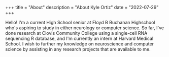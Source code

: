 +++
title = "About"
description = "About Kyle Ortiz"
date = "2022-07-29"
+++

Hello! I'm a current High School senior at Floyd B Buchanan Highschool who's aspiring to study in either neurology or computer science. So far, I've done research at Clovis Community College using a single-cell RNA sequencing R database, and I'm currently an intern at Harvard Medical School. I wish to further my knowledge on neuroscience and computer science by assisting in any research projects that are available to me.
